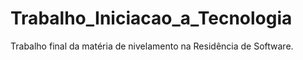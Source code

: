 # Trabalho_Iniciacao_a_Tecnologia
Trabalho final da matéria de nivelamento na Residência de Software.
